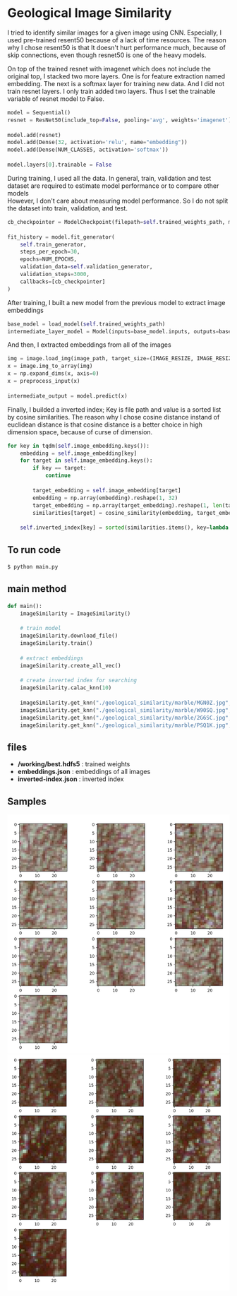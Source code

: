 # Geological Image Similarity

I tried to identify similar images for a given image using CNN.
Especially, I used pre-trained resent50 because of a lack of time resources.
The reason why I chose resent50 is that It doesn't hurt performance much, because of skip connections, even though resnet50 is one of the heavy models.

On top of the trained resnet with imagenet which does not include the original top, I stacked two more layers. One is for feature extraction named embedding. 
The next is a softmax layer for training new data. And I did not train resnet layers. I only train added two layers. Thus I set the trainable variable of resnet model to False.

```python
model = Sequential()
resnet = ResNet50(include_top=False, pooling='avg', weights='imagenet')

model.add(resnet)
model.add(Dense(32, activation='relu', name="embedding"))
model.add(Dense(NUM_CLASSES, activation='softmax'))

model.layers[0].trainable = False
```

During training, I used all the data. In general, train, validation and test dataset are required to estimate model performance or to compare other models   
However, I don't care about measuring model performance. So I do not split the dataset into train, validation, and test.



```python
cb_checkpointer = ModelCheckpoint(filepath=self.trained_weights_path, monitor='val_loss', save_best_only=True, mode='auto')

fit_history = model.fit_generator(
    self.train_generator,
    steps_per_epoch=30,
    epochs=NUM_EPOCHS,
    validation_data=self.validation_generator,
    validation_steps=3000,
    callbacks=[cb_checkpointer]
)
```

After training, I built a new model from the previous model to extract image embeddings

```python
base_model = load_model(self.trained_weights_path)
intermediate_layer_model = Model(inputs=base_model.inputs, outputs=base_model.layers[1].output)
```
And then, I extracted embeddings from all of the images

```python
img = image.load_img(image_path, target_size=(IMAGE_RESIZE, IMAGE_RESIZE))
x = image.img_to_array(img)
x = np.expand_dims(x, axis=0)
x = preprocess_input(x)

intermediate_output = model.predict(x)
```

Finally, I builded a inverted index; Key is file path and value is a sorted list by cosine similarities.
The reason why I chose cosine distance instand of euclidean distance is that cosine distance is a better choice in high dimension space, because of curse of dimension.


```python
for key in tqdm(self.image_embedding.keys()):
    embedding = self.image_embedding[key]
    for target in self.image_embedding.keys():
        if key == target:
            continue

        target_embedding = self.image_embedding[target]
        embedding = np.array(embedding).reshape(1, 32)
        target_embedding = np.array(target_embedding).reshape(1, len(target_embedding))
        similarities[target] = cosine_similarity(embedding, target_embedding)[0][0]

    self.inverted_index[key] = sorted(similarities.items(), key=lambda x: x[1], reverse=True)[0:top_k]
```
## To run code

```bash
$ python main.py
```

## main method
```python
def main():
    imageSimilarity = ImageSimilarity()

    # train model
    imageSimilarity.download_file()
    imageSimilarity.train()

    # extract embeddings
    imageSimilarity.create_all_vec()

    # create inverted index for searching
    imageSimilarity.calac_knn(10)

    imageSimilarity.get_knn("./geological_similarity/marble/MGN0Z.jpg", 10)
    imageSimilarity.get_knn("./geological_similarity/marble/W90SQ.jpg", 10)
    imageSimilarity.get_knn("./geological_similarity/marble/2G6SC.jpg", 10)
    imageSimilarity.get_knn("./geological_similarity/marble/PSQ1K.jpg", 10)

```
## files
- **/working/best.hdfs5** : trained weights
- **embeddings.json** : embeddings of all images
- **inverted-index.json** : inverted index
## Samples

![](/images/sample1.png)
![](/images/sample2.png)